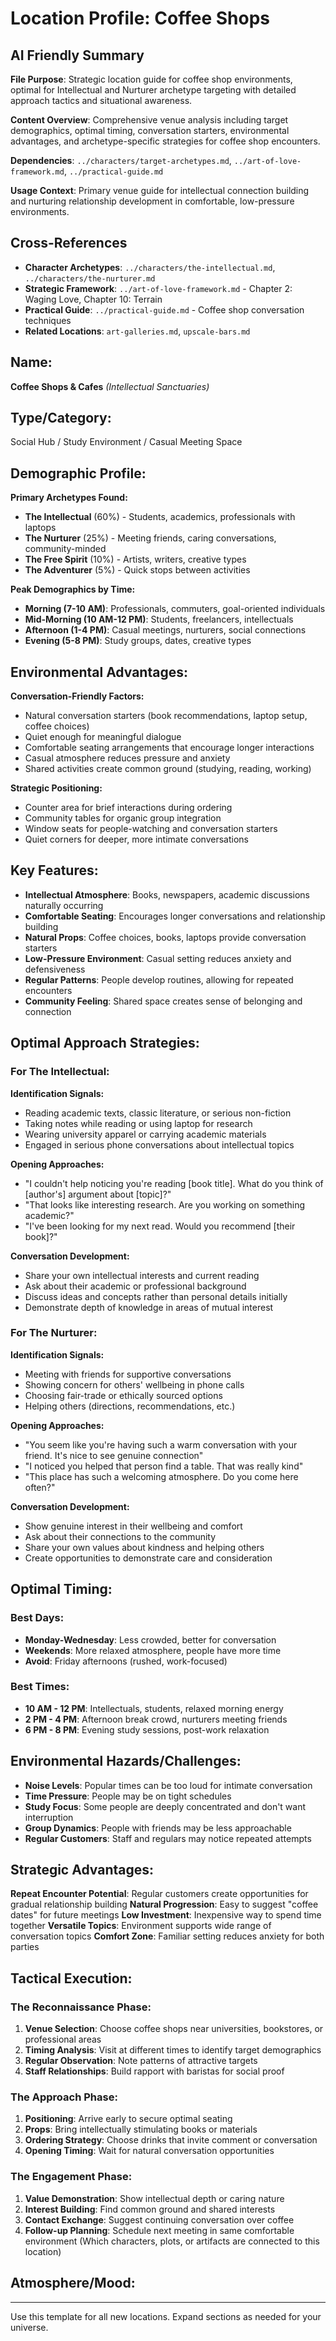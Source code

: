 # Location Profile: Coffee Shops

## AI Friendly Summary
**File Purpose**: Strategic location guide for coffee shop environments, optimal for Intellectual and Nurturer archetype targeting with detailed approach tactics and situational awareness.

**Content Overview**: Comprehensive venue analysis including target demographics, optimal timing, conversation starters, environmental advantages, and archetype-specific strategies for coffee shop encounters.

**Dependencies**: `../characters/target-archetypes.md`, `../art-of-love-framework.md`, `../practical-guide.md`

**Usage Context**: Primary venue guide for intellectual connection building and nurturing relationship development in comfortable, low-pressure environments.

## Cross-References
- **Character Archetypes**: `../characters/the-intellectual.md`, `../characters/the-nurturer.md`
- **Strategic Framework**: `../art-of-love-framework.md` - Chapter 2: Waging Love, Chapter 10: Terrain
- **Practical Guide**: `../practical-guide.md` - Coffee shop conversation techniques
- **Related Locations**: `art-galleries.md`, `upscale-bars.md`

## Name:
**Coffee Shops & Cafes** *(Intellectual Sanctuaries)*

## Type/Category:
Social Hub / Study Environment / Casual Meeting Space

## Demographic Profile:
**Primary Archetypes Found:**
- **The Intellectual** (60%) - Students, academics, professionals with laptops
- **The Nurturer** (25%) - Meeting friends, caring conversations, community-minded
- **The Free Spirit** (10%) - Artists, writers, creative types
- **The Adventurer** (5%) - Quick stops between activities

**Peak Demographics by Time:**
- **Morning (7-10 AM)**: Professionals, commuters, goal-oriented individuals
- **Mid-Morning (10 AM-12 PM)**: Students, freelancers, intellectuals
- **Afternoon (1-4 PM)**: Casual meetings, nurturers, social connections
- **Evening (5-8 PM)**: Study groups, dates, creative types

## Environmental Advantages:
**Conversation-Friendly Factors:**
- Natural conversation starters (book recommendations, laptop setup, coffee choices)
- Quiet enough for meaningful dialogue
- Comfortable seating arrangements that encourage longer interactions
- Casual atmosphere reduces pressure and anxiety
- Shared activities create common ground (studying, reading, working)

**Strategic Positioning:**
- Counter area for brief interactions during ordering
- Community tables for organic group integration
- Window seats for people-watching and conversation starters
- Quiet corners for deeper, more intimate conversations

## Key Features:
- **Intellectual Atmosphere**: Books, newspapers, academic discussions naturally occurring
- **Comfortable Seating**: Encourages longer conversations and relationship building
- **Natural Props**: Coffee choices, books, laptops provide conversation starters
- **Low-Pressure Environment**: Casual setting reduces anxiety and defensiveness
- **Regular Patterns**: People develop routines, allowing for repeated encounters
- **Community Feeling**: Shared space creates sense of belonging and connection

## Optimal Approach Strategies:

### For The Intellectual:
**Identification Signals:**
- Reading academic texts, classic literature, or serious non-fiction
- Taking notes while reading or using laptop for research
- Wearing university apparel or carrying academic materials
- Engaged in serious phone conversations about intellectual topics

**Opening Approaches:**
- "I couldn't help noticing you're reading [book title]. What do you think of [author's] argument about [topic]?"
- "That looks like interesting research. Are you working on something academic?"
- "I've been looking for my next read. Would you recommend [their book]?"

**Conversation Development:**
- Share your own intellectual interests and current reading
- Ask about their academic or professional background
- Discuss ideas and concepts rather than personal details initially
- Demonstrate depth of knowledge in areas of mutual interest

### For The Nurturer:
**Identification Signals:**
- Meeting with friends for supportive conversations
- Showing concern for others' wellbeing in phone calls
- Choosing fair-trade or ethically sourced options
- Helping others (directions, recommendations, etc.)

**Opening Approaches:**
- "You seem like you're having such a warm conversation with your friend. It's nice to see genuine connection"
- "I noticed you helped that person find a table. That was really kind"
- "This place has such a welcoming atmosphere. Do you come here often?"

**Conversation Development:**
- Show genuine interest in their wellbeing and comfort
- Ask about their connections to the community
- Share your own values about kindness and helping others
- Create opportunities to demonstrate care and consideration

## Optimal Timing:

### Best Days:
- **Monday-Wednesday**: Less crowded, better for conversation
- **Weekends**: More relaxed atmosphere, people have more time
- **Avoid**: Friday afternoons (rushed, work-focused)

### Best Times:
- **10 AM - 12 PM**: Intellectuals, students, relaxed morning energy
- **2 PM - 4 PM**: Afternoon break crowd, nurturers meeting friends
- **6 PM - 8 PM**: Evening study sessions, post-work relaxation

## Environmental Hazards/Challenges:
- **Noise Levels**: Popular times can be too loud for intimate conversation
- **Time Pressure**: People may be on tight schedules
- **Study Focus**: Some people are deeply concentrated and don't want interruption
- **Group Dynamics**: People with friends may be less approachable
- **Regular Customers**: Staff and regulars may notice repeated attempts

## Strategic Advantages:
**Repeat Encounter Potential**: Regular customers create opportunities for gradual relationship building
**Natural Progression**: Easy to suggest "coffee dates" for future meetings
**Low Investment**: Inexpensive way to spend time together
**Versatile Topics**: Environment supports wide range of conversation topics
**Comfort Zone**: Familiar setting reduces anxiety for both parties

## Tactical Execution:

### The Reconnaissance Phase:
1. **Venue Selection**: Choose coffee shops near universities, bookstores, or professional areas
2. **Timing Analysis**: Visit at different times to identify target demographics
3. **Regular Observation**: Note patterns of attractive targets
4. **Staff Relationships**: Build rapport with baristas for social proof

### The Approach Phase:
1. **Positioning**: Arrive early to secure optimal seating
2. **Props**: Bring intellectually stimulating books or materials
3. **Ordering Strategy**: Choose drinks that invite comment or conversation
4. **Opening Timing**: Wait for natural conversation opportunities

### The Engagement Phase:
1. **Value Demonstration**: Show intellectual depth or caring nature
2. **Interest Building**: Find common ground and shared interests
3. **Contact Exchange**: Suggest continuing conversation over coffee
4. **Follow-up Planning**: Schedule next meeting in same comfortable environment
(Which characters, plots, or artifacts are connected to this location)

## Atmosphere/Mood:

---
Use this template for all new locations. Expand sections as needed for your universe.
